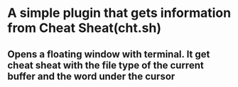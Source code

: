# A simple plugin that gets information from Cheat Sheat(cht.sh)
## Opens a floating window with terminal. It get cheat sheat with the file type of the current buffer and the word under the cursor
